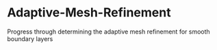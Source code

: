 # Adaptive-Mesh-Refinement
Progress through determining the adaptive mesh refinement for smooth boundary layers

